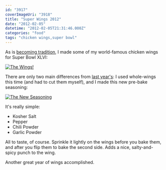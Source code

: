 ```yaml
---
id: "3917"
coverImageUri: "3918"
title: "Super Wings 2012"
date: "2012-02-05"
datetime: "2012-02-05T21:31:46.000Z"
categories: "food"
tags: "chicken wings,super bowl"
---
```


As is [becoming tradition](https://www.brandonmartinez.com/2011/02/17/wings/ "Wings!"), I made some of my world-famous chicken wings for Super Bowl XLVI:

[![](http://assets.brandonmartinez.com/brandonmartinez/2012/02/20120205002-575x383.jpg "The Wings!")](http://assets.brandonmartinez.com/brandonmartinez/2012/02/20120205002.jpg)

There are only two main differences from [last year's](https://www.brandonmartinez.com/2011/02/17/wings/ "Wings!"): I used whole-wings this time (and had to cut them myself), and I made this new pre-bake seasoning:

[![](http://assets.brandonmartinez.com/brandonmartinez/2012/02/20120205005-575x383.jpg "The New Seasoning")](http://assets.brandonmartinez.com/brandonmartinez/2012/02/20120205005.jpg)

It's really simple:

- Kosher Salt
- Pepper
- Chili Powder
- Garlic Powder

All to taste, of course. Sprinkle it lightly on the wings before you bake them, and after you flip them to bake the second side. Adds a nice, salty-and-spicy punch to the wing.

Another great year of wings accomplished.
